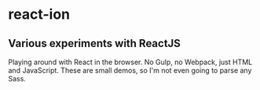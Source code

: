 # react-ion
## Various experiments with ReactJS

Playing around with React in the browser. No Gulp, no Webpack, just HTML and JavaScript. These are small demos, so I'm not even going to parse any Sass.
